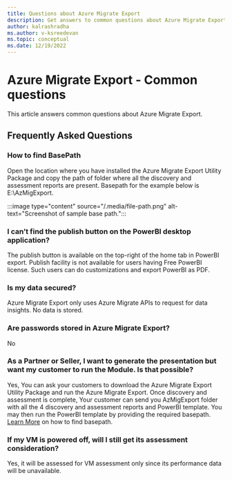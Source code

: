 ```yaml
---
title: Questions about Azure Migrate Export
description: Get answers to common questions about Azure Migrate Export.
author: kalrashradha
ms.author: v-ksreedevan
ms.topic: conceptual
ms.date: 12/19/2022
---
```


# Azure Migrate Export - Common questions

This article answers common questions about Azure Migrate Export.

## Frequently Asked Questions

### How to find BasePath
Open the location where you have installed the Azure Migrate Export Utility Package and copy the path of folder where all the discovery and assessment reports are present.
Basepath for the example below is E:\AzMigExport.

:::image type="content" source="/.media/file-path.png" alt-text="Screenshot of sample base path.":::

 
### I can’t find the publish button on the PowerBI desktop application?
The publish button is available on the top-right of the home tab in PowerBI export. Publish facility is not available for users having Free PowerBI license. Such users can do customizations and export PowerBI as PDF.

### Is my data secured?
Azure Migrate Export only uses Azure Migrate APIs to request for data insights. No data is stored.

### Are passwords stored in Azure Migrate Export?
No

### As a Partner or Seller, I want to generate the presentation but want my customer to run the Module. Is that possible?
Yes, You can ask your customers to download the Azure Migrate Export Utility Package and run the Azure Migrate Export. Once discovery and assessment is complete, Your customer can send you AzMigExport folder with all the 4 discovery and assessment reports and PowerBI template. You may then run the PowerBI template by providing the required basepath. [Learn More](how-to--find-basepath) on how to find basepath.

### If my VM is powered off, will I still get its assessment consideration?
Yes, it will be assessed for VM assessment only since its performance data will be unavailable.
